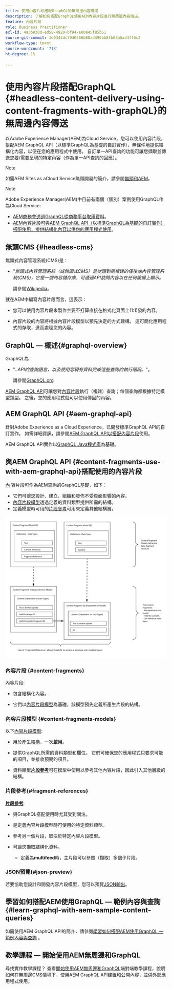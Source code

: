 ```yaml
---
title: 使用內容片段搭配GraphQL的無周邊內容傳送
description: 了解如何搭配GraphQL使用AEM內容片段進行無周邊內容傳送。
feature: 內容片段
role: Business Practitioner
exl-id: 4a3b030d-ed59-4920-bf94-e00a45f85b51
source-git-commit: 1d0343dc7940566b88ad490bb8fb08a5ad4ff5c2
workflow-type: tm+mt
source-wordcount: '718'
ht-degree: 1%

---
```


# 使用內容片段搭配GraphQL {#headless-content-delivery-using-content-fragments-with-graphQL}的無周邊內容傳送

以Adobe Experience Manager(AEM)為Cloud Service，您可以使用內容片段，搭配AEM GraphQL API（以標準GraphQL為基礎的自訂實作），無條件地提供結構化內容，以便在您的應用程式中使用。 自訂單一API查詢的功能可讓您擷取並傳送您要/需要呈現的特定內容（作為單一API查詢的回應）。

>[!NOTE]
>
>如需AEM Sites as aCloud Service無頭開發的簡介，請參閱[無頭和AEM](/help/implementing/developing/headless/introduction.md)。

>[!NOTE]
>
>Adobe Experience Manager(AEM)中目前有兩個（個別）案例使用GraphQL作為Cloud Service:
>
>* [AEM商務會透過GraphQL從商務平台取用資料](/help/commerce-cloud/integrating/magento.md)。
>* [AEM內容片段可與AEM GraphQL API（以標準GraphQL為基礎的自訂實作）搭配使用，提供結構化內容以供您的應用程式使用](/help/assets/content-fragments/graphql-api-content-fragments.md)。


## 無頭CMS {#headless-cms}

無頭式內容管理系統(CMS)是：

* &quot;*無頭式內容管理系統（或無頭式CMS）是從頭到尾構建的僅後端內容管理系統(CMS)，它是一個內容儲存庫，可通過API訪問內容以在任何設備上顯示。*

   請參閱[Wikipedia](https://en.wikipedia.org/wiki/Headless_content_management_system)。

就在AEM中編寫內容片段而言，這表示：

* 您可以使用內容片段來製作主要不打算直接在格式化頁面上(1:1)發的內容。

* 內容片段的內容將根據內容片段模型以預先決定的方式建構。 這可簡化應用程式的存取，進而處理您的內容。

## GraphQL — 概述{#graphql-overview}

GraphQL為：

* &quot;*..API的查詢語言，以及使用您現有資料完成這些查詢的執行階段。*&quot;。

   請參閱[GraphQL.org](https://graphql.org)

[AEM GraphQL API](#aem-graphql-api)可讓您對[內容片段](/help/assets/content-fragments/content-fragments.md)執行（複雜）查詢；每個查詢都根據特定模型類型。 之後，您的應用程式就可以使用傳回的內容。

## AEM GraphQL API {#aem-graphql-api}

針對Adobe Experience as a Cloud Experience，已開發標準GraphQL API的自訂實作。 如需詳細資訊，請參閱[AEM GraphQL API以搭配內容片段](/help/assets/content-fragments/graphql-api-content-fragments.md)使用。

AEM GraphQL API實作以[GraphQL Java程式庫](https://graphql.org/code/#java)為基礎。

## 與AEM GraphQL API {#content-fragments-use-with-aem-graphql-api}搭配使用的內容片段

[內](#content-fragments) 容片段可作為AEM查詢的GraphQL基礎，如下：

* 它們可讓您設計、建立、組織和發佈不受頁面影響的內容。
* [內容片段模型](#content-fragments-models)透過定義的資料類型提供所需的結構。
* 定義模型時可用的[片段參考](#fragment-references)可用來定義其他結構層。

![與GraphQL搭配使用的內](assets/cfm-nested-01.png "容片段與GraphQL搭配使用")

### 內容片段 {#content-fragments}

內容片段:

* 包含結構化內容。

* 它們以[內容片段模型](#content-fragments-models)為基礎，該模型預先定義所產生片段的結構。

### 內容片段模型 {#content-fragments-models}

以下[內容片段模型](/help/assets/content-fragments/content-fragments-models.md):

* 用於產生[結構](https://graphql.org/learn/schema/)，一次&#x200B;**啟用**。

* 提供GraphQL所需的資料類型和欄位。 它們可確保您的應用程式只要求可能的項目，並接收預期的項目。

* 資料類型&#x200B;**[片段參考](#fragment-references)**&#x200B;可在模型中使用以參考其他內容片段，因此引入其他層級的結構。

### 片段參考{#fragment-references}

**[片段參考](/help/assets/content-fragments/content-fragments-models.md#fragment-reference-nested-fragments)**:

* 與GraphQL搭配使用時尤其受到關注。

* 是定義內容片段模型時可使用的特定資料類型。

* 參考另一個片段，取決於特定內容片段模型。

* 可讓您擷取結構化資料。

   * 定義為&#x200B;**multifeed**&#x200B;時，主片段可以參照（擷取）多個子片段。

### JSON預覽{#json-preview}

若要協助您設計和開發內容片段模型，您可以預覽[JSON輸出](/help/assets/content-fragments/content-fragments-json-preview.md)。

## 學習如何搭配AEM使用GraphQL — 範例內容與查詢{#learn-graphql-with-aem-sample-content-queries}

如需使用AEM GraphQL API的簡介，請參閱[學習如何搭配AEM使用GraphQL — 範例內容與查詢](/help/assets/content-fragments/content-fragments-graphql-samples.md) 。

## 教學課程 — 開始使用AEM無周邊和GraphQL

尋找實作教學課程？ 查看[開始使用AEM無周邊和GraphQL](https://experienceleague.adobe.com/docs/experience-manager-learn/getting-started-with-aem-headless/graphql/overview.html)端對端教學課程，說明如何在無周邊CMS情境下，使用AEM GraphQL API建置和公開內容，並供外部應用程式使用。
